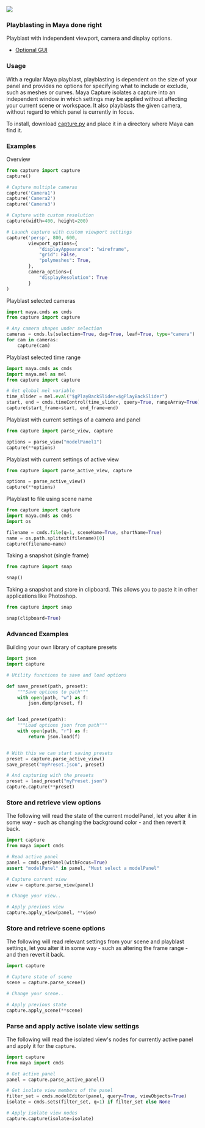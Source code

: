 ![](https://cloud.githubusercontent.com/assets/2152766/13301028/d98a75b0-db3a-11e5-8c07-cad3e0382f96.gif)

### Playblasting in Maya done right

Playblast with independent viewport, camera and display options.

- [Optional GUI](https://github.com/BigRoy/maya-capture-gui)

[issues]: https://github.com/mottosso/maya-capture/issues
[wiki]: https://github.com/mottosso/maya-capture/wiki

### Usage

With a regular Maya playblast, playblasting is dependent on
the size of your panel and provides no options for specifying
what to include or exclude, such as meshes or curves. Maya
Capture isolates a capture into an independent window in which
settings may be applied without affecting your current scene or
workspace. It also playblasts the given camera, without regard
to which panel is currently in focus.

To install, download [capture.py][] and place it in a directory where Maya can find it.

[capture.py]: https://raw.githubusercontent.com/mottosso/maya-capture/master/capture.py

### Examples

Overview

```python
from capture import capture
capture()

# Capture multiple cameras
capture('Camera1')
capture('Camera2')
capture('Camera3')

# Capture with custom resolution
capture(width=400, height=200)

# Launch capture with custom viewport settings
capture('persp', 800, 600,
        viewport_options={
            "displayAppearance": "wireframe",
            "grid": False,
            "polymeshes": True,
        },
        camera_options={
            "displayResolution": True
        }
)
```

Playblast selected cameras

```python
import maya.cmds as cmds
from capture import capture

# Any camera shapes under selection
cameras = cmds.ls(selection=True, dag=True, leaf=True, type="camera")
for cam in cameras:
    capture(cam)
```

Playblast selected time range

```python
import maya.cmds as cmds
import maya.mel as mel
from capture import capture

# Get global mel variable
time_slider = mel.eval("$gPlayBackSlider=$gPlayBackSlider")
start, end = cmds.timeControl(time_slider, query=True, rangeArray=True)
capture(start_frame=start, end_frame=end)
```

Playblast with current settings of a camera and panel

```python
from capture import parse_view, capture

options = parse_view("modelPanel1")
capture(**options)
```

Playblast with current settings of active view

```python
from capture import parse_active_view, capture

options = parse_active_view()
capture(**options)
```

Playblast to file using scene name

```python
from capture import capture
import maya.cmds as cmds
import os

filename = cmds.file(q=1, sceneName=True, shortName=True)
name = os.path.splitext(filename)[0]
capture(filename=name)
```

Taking a snapshot (single frame)

```python
from capture import snap

snap()
```

Taking a snapshot and store in clipboard. This allows you to paste it in other applications like Photoshop.

```python
from capture import snap

snap(clipboard=True)
```


### Advanced Examples

Building your own library of capture presets

```python
import json
import capture

# Utility functions to save and load options

def save_preset(path, preset):
    """Save options to path"""
    with open(path, "w") as f:
        json.dump(preset, f)


def load_preset(path):
    """Load options json from path"""
    with open(path, "r") as f:    
        return json.load(f)


# With this we can start saving presets
preset = capture.parse_active_view()
save_preset("myPreset.json", preset)

# And capturing with the presets
preset = load_preset("myPreset.json")
capture.capture(**preset)
```

### Store and retrieve view options

The following will read the state of the current modelPanel,
let you alter it in some way - such as changing the background
color - and then revert it back.

```python
import capture
from maya import cmds

# Read active panel
panel = cmds.getPanel(withFocus=True)
assert "modelPanel" in panel, "Must select a modelPanel"

# Capture current view
view = capture.parse_view(panel)

# Change your view..

# Apply previous view
capture.apply_view(panel, **view)
```

### Store and retrieve scene options

The following will read relevant settings from your
scene and playblast settings, let you alter it in some way - 
such as altering the frame range - and then revert it back.

```python
import capture

# Capture state of scene
scene = capture.parse_scene()

# Change your scene..

# Apply previous state
capture.apply_scene(**scene)
```

### Parse and apply active isolate view settings

The following will read the isolated view's nodes for currently
active panel and apply it for the `capture`.

```python
import capture
from maya import cmds

# Get active panel
panel = capture.parse_active_panel()

# Get isolate view members of the panel
filter_set = cmds.modelEditor(panel, query=True, viewObjects=True)
isolate = cmds.sets(filter_set, q=1) if filter_set else None

# Apply isolate view nodes
capture.capture(isolate=isolate)
```
